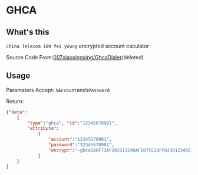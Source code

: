 # GHCA

## What's this

 `China Telecom 189 fei young` encrypted account caculator

 Source Code From:[007xiaoxingxing/GhcaDialer](https://github.com/007xiaoxingxing/GhcaDialer )(deleted)

## Usage

Paramaters Accept: `$Account`and`$Password`

Return:

```json
{"data":
    {
        "type":"ghca", "id":"12345678901",
        "attribute":
            {
                "account":"12345678901",
                "password":"12345678901",
                "encrypt":"~ghca586F73AF202311198AFED7CE28FF023D12345678901"
            }
    }
}
```

